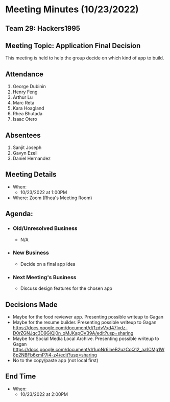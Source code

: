# Meeting Minutes (10/23/2022)
## Team 29: Hackers1995
## Meeting Topic: Application Final Decision
This meeting is held to help the group decide on which kind of app to build.
## Attendance
1. George Dubinin
2. Henry Feng
3. Arthur Lu
4. Marc Reta
5. Kara Hoagland
6. Rhea Bhutada
7. Isaac Otero

## Absentees
1. Sanjit Joseph
2. Gavyn Ezell
3. Daniel Hernandez

## Meeting Details
- When: 
  - 10/23/2022 at 1:00PM
- Where: Zoom (Rhea's Meeting Room)

## Agenda:
- ### Old/Unresolved Business
  - N/A
- ### New Business
  - Decide on a final app idea
- ### Next Meeting's Business
  - Discuss design features for the chosen app

## Decisions Made
- Maybe for the food reviewer app. Presenting possible writeup to Gagan
- Maybe for the resume builder. Presenting possible writeup to Gagan https://docs.google.com/document/d/1zdvVxd47Ivdz-D0rZGNJqc3D9GiQj0n_xMJKapOV39A/edit?usp=sharing
- Maybe for Social Media Local Archive. Presenting possible writeup to Gagan https://docs.google.com/document/d/1upNr6lneB2uzCoQ12_aa1CMg1W8p2NBFb6xmP7i4-z4/edit?usp=sharing
- No to the copy/paste app (not local first)

## End Time
- When: 
  - 10/23/2022 at 2:00PM

